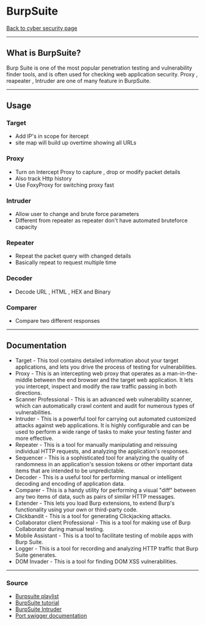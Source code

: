 # BurpSuite
[Back to cyber security page](Cyber%20security.md)
- --
## What is BurpSuite?
Burp Suite is one of the most popular penetration testing and vulnerability finder tools, and is often used for checking web application security. Proxy , reapeater , Intruder are one of many feature in BurpSuite.
- --
## Usage
### Target
- Add IP's in scope for itercept
- site map will build up overtime showing all URLs 
### Proxy 
- Turn on Intercept Proxy to capture , drop  or modify packet details
- Also track Http history
- Use FoxyProxy for switching proxy fast
### Intruder
- Allow user to change and brute force parameters
- Different from repeater as repeater don't have automated bruteforce capacity
### Repeater
- Repeat the packet query with changed details
- Basically repeat to request multiple time
### Decoder
- Decode URL , HTML , HEX and Binary
### Comparer
- Compare two different responses
- --
## Documentation
- Target - This tool contains detailed information about your target applications, and lets you drive the process of testing for vulnerabilities.
- Proxy - This is an intercepting web proxy that operates as a man-in-the-middle between the end browser and the target web application. It lets you intercept, inspect and modify the raw traffic passing in both directions.
- Scanner Professional - This is an advanced web vulnerability scanner, which can automatically crawl content and audit for numerous types of vulnerabilities.
- Intruder - This is a powerful tool for carrying out automated customized attacks against web applications. It is highly configurable and can be used to perform a wide range of tasks to make your testing faster and more effective.
- Repeater - This is a tool for manually manipulating and reissuing individual HTTP requests, and analyzing the application's responses.
- Sequencer - This is a sophisticated tool for analyzing the quality of randomness in an application's session tokens or other important data items that are intended to be unpredictable.
- Decoder - This is a useful tool for performing manual or intelligent decoding and encoding of application data.
- Comparer - This is a handy utility for performing a visual "diff" between any two items of data, such as pairs of similar HTTP messages.
- Extender - This lets you load Burp extensions, to extend Burp's functionality using your own or third-party code.
- Clickbandit - This is a tool for generating Clickjacking attacks.
- Collaborator client Professional - This is a tool for making use of Burp Collaborator during manual testing.
- Mobile Assistant - This is a tool to facilitate testing of mobile apps with Burp Suite.
- Logger - This is a tool for recording and analyzing HTTP traffic that Burp Suite generates.
- DOM Invader - This is a tool for finding DOM XSS vulnerabilities.
- --
### Source
- [Burpsuite playlist](https://www.youtube.com/playlist?list=PLoX0sUafNGbH9bmbIANk3D50FNUmuJIF3)
- [BurpSuite tutorial](https://youtu.be/G3hpAeoZ4ek)
- [BurpSuite Intruder](https://youtu.be/ZUKvet_BsoY)
- [Port swigger documentation](https://portswigger.net/burp/documentation/desktop/tools)